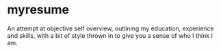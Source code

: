 # myresume

An attempt at objective self overview, outlining my education, experience and skills, with a bit of style thrown in to give you a sense of who I think I am.
